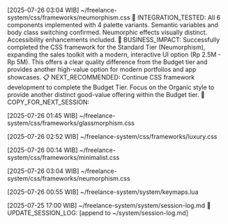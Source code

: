 [2025-07-26 03:04 WIB] ~/freelance-system/css/frameworks/neumorphism.css
🔗 INTEGRATION_TESTED: All 6 components implemented with 4 palette variants. Semantic variables and body class switching confirmed. Neumorphic effects visually distinct. Accessibility enhancements included.
🎯 BUSINESS_IMPACT: Successfully completed the CSS framework for the Standard Tier (Neumorphism), expanding the sales toolkit with a modern, interactive UI option (Rp 2.5M - Rp 5M). This offers a clear quality difference from the Budget tier and provides another high-value option for modern portfolios and app showcases.
📋 NEXT_RECOMMENDED: Continue CSS framework development to complete the Budget Tier. Focus on the Organic style to provide another distinct good-value offering within the Budget tier.
📝 COPY_FOR_NEXT_SESSION:

[2025-07-26 01:45 WIB] ~/freelance-system/css/frameworks/glassmorphism.css

[2025-07-26 02:52 WIB] ~/freelance-system/css/frameworks/luxury.css

[2025-07-26 00:14 WIB] ~/freelance-system/css/frameworks/minimalist.css

[2025-07-26 03:04 WIB] ~/freelance-system/css/frameworks/neumorphism.css

[2025-07-26 00:55 WIB] ~/freelance-system/system/keymaps.lua

[2025-07-25 17:00 WIB] ~/freelance-system/system/session-log.md
💾 UPDATE_SESSION_LOG: [append to ~/system/session-log.md]

